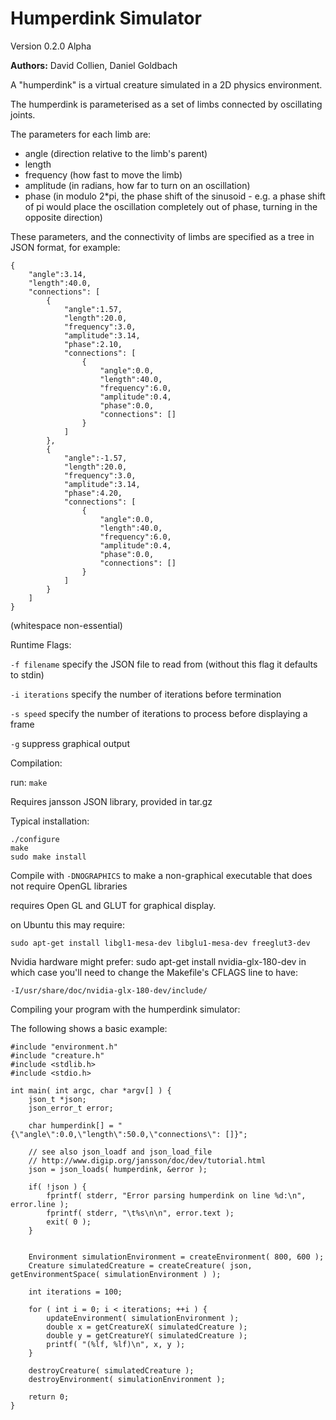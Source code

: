 Humperdink Simulator
====================

Version 0.2.0 Alpha

**Authors:** David Collien, Daniel Goldbach

A "humperdink" is a virtual creature simulated in a 2D physics environment.

The humperdink is parameterised as a set of limbs connected by oscillating joints.

The parameters for each limb are:
 - angle (direction relative to the limb's parent)
 - length
 - frequency (how fast to move the limb)
 - amplitude (in radians, how far to turn on an oscillation)
 - phase (in modulo 2*pi, the phase shift of the sinusoid - e.g. a phase shift of pi would place the oscillation completely out of phase, turning in the opposite direction)


These parameters, and the connectivity of limbs are specified as a tree in JSON format, for example:

	{
		"angle":3.14,
		"length":40.0,
		"connections": [
			{
				"angle":1.57,
				"length":20.0,
				"frequency":3.0,
				"amplitude":3.14,
				"phase":2.10,
				"connections": [
					{
						"angle":0.0,
						"length":40.0,
						"frequency":6.0,
						"amplitude":0.4,
						"phase":0.0,
						"connections": []
					}
				]
			},
			{
				"angle":-1.57,
				"length":20.0,
				"frequency":3.0,
				"amplitude":3.14,
				"phase":4.20,
				"connections": [
					{
						"angle":0.0,
						"length":40.0,
						"frequency":6.0,
						"amplitude":0.4,
						"phase":0.0,
						"connections": []
					}
				]
			}
		]
	}


(whitespace non-essential)

Runtime Flags:

`-f filename`
specify the JSON file to read from (without this flag it defaults to stdin)

`-i iterations`
specify the number of iterations before termination

`-s speed`
specify the number of iterations to process before displaying a frame

`-g`
suppress graphical output


Compilation:

run: `make`


Requires jansson JSON library, provided in tar.gz

Typical installation:
```
./configure
make
sudo make install
```

Compile with `-DNOGRAPHICS`
to make a non-graphical executable that does not require OpenGL libraries

requires Open GL and GLUT for graphical display.

on Ubuntu this may require:

	sudo apt-get install libgl1-mesa-dev libglu1-mesa-dev freeglut3-dev

Nvidia hardware might prefer:
	sudo apt-get install nvidia-glx-180-dev
in which case you'll need to change the Makefile's CFLAGS line to have:

	-I/usr/share/doc/nvidia-glx-180-dev/include/



Compiling your program with the humperdink simulator:

The following shows a basic example:

	#include "environment.h"
	#include "creature.h"
	#include <stdlib.h>
	#include <stdio.h>

	int main( int argc, char *argv[] ) {
		json_t *json;
		json_error_t error;

		char humperdink[] = "{\"angle\":0.0,\"length\":50.0,\"connections\": []}";

		// see also json_loadf and json_load_file
		// http://www.digip.org/jansson/doc/dev/tutorial.html
		json = json_loads( humperdink, &error );

		if( !json ) {
			fprintf( stderr, "Error parsing humperdink on line %d:\n", error.line );
			fprintf( stderr, "\t%s\n\n", error.text );
			exit( 0 );
		}


		Environment simulationEnvironment = createEnvironment( 800, 600 );
		Creature simulatedCreature = createCreature( json, getEnvironmentSpace( simulationEnvironment ) );

		int iterations = 100;

		for ( int i = 0; i < iterations; ++i ) {
			updateEnvironment( simulationEnvironment );
			double x = getCreatureX( simulatedCreature );
			double y = getCreatureY( simulatedCreature );
			printf( "(%lf, %lf)\n", x, y );
		}

		destroyCreature( simulatedCreature );
		destroyEnvironment( simulationEnvironment );

		return 0;
	}
